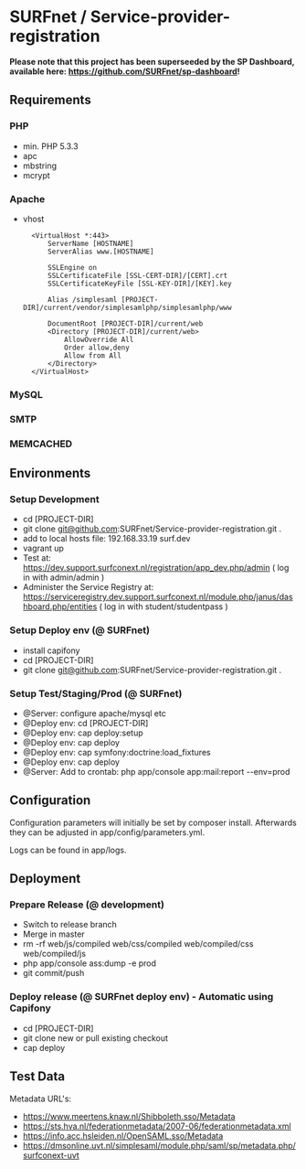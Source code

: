 SURFnet / Service-provider-registration
========================

**Please note that this project has been superseeded by the SP Dashboard, available here: https://github.com/SURFnet/sp-dashboard!**

Requirements
----------------------------------

### PHP
* min. PHP 5.3.3
* apc
* mbstring
* mcrypt

### Apache
* vhost

        <VirtualHost *:443>
            ServerName [HOSTNAME]
            ServerAlias www.[HOSTNAME]
            
            SSLEngine on
            SSLCertificateFile [SSL-CERT-DIR]/[CERT].crt
            SSLCertificateKeyFile [SSL-KEY-DIR]/[KEY].key
        
            Alias /simplesaml [PROJECT-DIR]/current/vendor/simplesamlphp/simplesamlphp/www
        
            DocumentRoot [PROJECT-DIR]/current/web
            <Directory [PROJECT-DIR]/current/web>
                AllowOverride All
                Order allow,deny
                Allow from All
            </Directory>
        </VirtualHost>

### MySQL

### SMTP

### MEMCACHED

Environments
----------------------------------

### Setup Development
* cd [PROJECT-DIR]
* git clone git@github.com:SURFnet/Service-provider-registration.git .
* add to local hosts file: 192.168.33.19 surf.dev
* vagrant up
* Test at: https://dev.support.surfconext.nl/registration/app_dev.php/admin ( log in with admin/admin )
* Administer the Service Registry at: https://serviceregistry.dev.support.surfconext.nl/module.php/janus/dashboard.php/entities ( log in with student/studentpass )

### Setup Deploy env (@ SURFnet)
* install capifony
* cd [PROJECT-DIR]
* git clone git@github.com:SURFnet/Service-provider-registration.git .

### Setup Test/Staging/Prod (@ SURFnet)
* @Server: configure apache/mysql etc
* @Deploy env: cd [PROJECT-DIR]
* @Deploy env: cap deploy:setup
* @Deploy env: cap deploy
* @Deploy env: cap symfony:doctrine:load_fixtures
* @Deploy env: cap deploy
* @Server: Add to crontab: php app/console app:mail:report --env=prod 

Configuration
----------------------------------

Configuration parameters will initially be set by composer install. Afterwards they can be adjusted in app/config/parameters.yml.

Logs can be found in app/logs.

Deployment
----------------------------------

### Prepare Release (@ development)
* Switch to release branch
* Merge in master
* rm -rf web/js/compiled web/css/compiled web/compiled/css web/compiled/js
* php app/console ass:dump -e prod
* git commit/push

### Deploy release (@ SURFnet deploy env) - Automatic using Capifony
* cd [PROJECT-DIR]
* git clone new or pull existing checkout
* cap deploy

Test Data
----------------------------------

Metadata URL's:

* https://www.meertens.knaw.nl/Shibboleth.sso/Metadata
* https://sts.hva.nl/federationmetadata/2007-06/federationmetadata.xml
* https://info.acc.hsleiden.nl/OpenSAML.sso/Metadata
* https://dmsonline.uvt.nl/simplesaml/module.php/saml/sp/metadata.php/surfconext-uvt 
